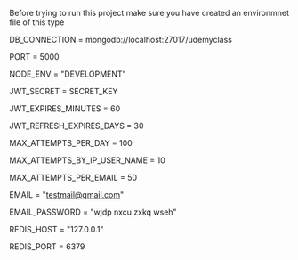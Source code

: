Before trying to run this project make sure you have created an environmnet file of this type 

DB_CONNECTION = mongodb://localhost:27017/udemyclass	

PORT = 5000

NODE_ENV = "DEVELOPMENT"

JWT_SECRET = SECRET_KEY

JWT_EXPIRES_MINUTES = 60

JWT_REFRESH_EXPIRES_DAYS = 30

MAX_ATTEMPTS_PER_DAY = 100

MAX_ATTEMPTS_BY_IP_USER_NAME = 10

MAX_ATTEMPTS_PER_EMAIL = 50


EMAIL = "testmail@gmail.com"

EMAIL_PASSWORD = "wjdp nxcu zxkq wseh"



REDIS_HOST = "127.0.0.1"

REDIS_PORT = 6379
